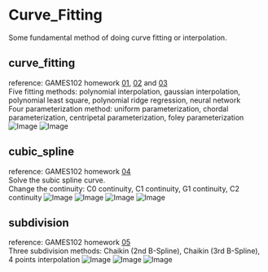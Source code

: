 # Curve_Fitting
Some fundamental method of doing curve fitting or interpolation.

## curve_fitting
reference: GAMES102 homework [01](https://github.com/Ubpa/GAMES102/tree/main/homeworks/hw1), [02](https://github.com/Ubpa/GAMES102/tree/main/homeworks/hw2) and [03](https://github.com/Ubpa/GAMES102/tree/main/homeworks/hw3) \
Five fitting methods: polynomial interpolation, gaussian interpolation, polynomial least square, polynomial ridge regression, neural network\
Four parameterization method: uniform parameterization, chordal parameterization, centripetal parameterization, foley parameterization
![Image](https://github.com/ChenYingShan1114/Curve_Fitting/blob/3b8ceea85c110c1a563f701c2b697c426e4bc933/curve_fitting/diff_fit_method.png)
![Image](https://github.com/ChenYingShan1114/Curve_Fitting/blob/3b8ceea85c110c1a563f701c2b697c426e4bc933/curve_fitting/diff_parameterization.png)

## cubic_spline
reference: GAMES102 homework [04](https://github.com/Ubpa/GAMES102/tree/main/homeworks/hw4) \
Solve the subic spline curve. \
Change the continuity: C0 continuity, C1 continuity, G1 continuity, C2 continuity 
![Image](https://github.com/ChenYingShan1114/Curve_Fitting/blob/3b8ceea85c110c1a563f701c2b697c426e4bc933/cubic_spline/C2_continuity.png)
![Image](https://github.com/ChenYingShan1114/Curve_Fitting/blob/3b8ceea85c110c1a563f701c2b697c426e4bc933/cubic_spline/G1_continuity.png)
![Image](https://github.com/ChenYingShan1114/Curve_Fitting/blob/3b8ceea85c110c1a563f701c2b697c426e4bc933/cubic_spline/C1_continuity.png)
![Image](https://github.com/ChenYingShan1114/Curve_Fitting/blob/3b8ceea85c110c1a563f701c2b697c426e4bc933/cubic_spline/C0_continuity.png)

## subdivision
reference: GAMES102 homework [05](https://github.com/Ubpa/GAMES102/tree/main/homeworks/hw5) \
Three subdivision methods: Chaikin (2nd B-Spline), Chaikin (3rd B-Spline), 4 points interpolation
![Image](https://github.com/ChenYingShan1114/Curve_Fitting/blob/3b8ceea85c110c1a563f701c2b697c426e4bc933/subdivision/Chaikin_2nd.png)
![Image](https://github.com/ChenYingShan1114/Curve_Fitting/blob/3b8ceea85c110c1a563f701c2b697c426e4bc933/subdivision/Chaikin_3rd.png)
![Image](https://github.com/ChenYingShan1114/Curve_Fitting/blob/3b8ceea85c110c1a563f701c2b697c426e4bc933/subdivision/interpolation.png)
